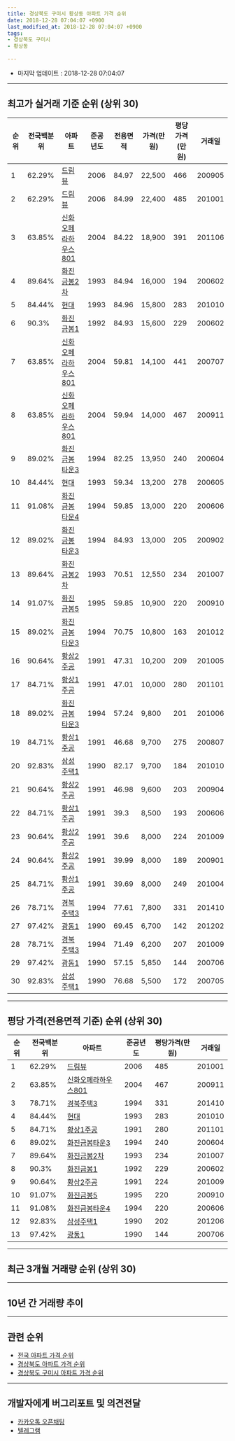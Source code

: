 ```yaml
---
title: 경상북도 구미시 황상동 아파트 가격 순위
date: 2018-12-28 07:04:07 +0900
last_modified_at: 2018-12-28 07:04:07 +0900
tags:
- 경상북도 구미시
- 황상동

---
```


* 마지막 업데이트 : 2018-12-28 07:04:07

---

## 최고가 실거래 기준 순위 (상위 30)


|순위|전국백분위|아파트|준공년도|전용면적|가격(만원)|평당가격(만원)|거래일|
|---|---|---|---|---|---|---|---|
|1|62.29%|[드림뷰](https://search.naver.com/search.naver?query=%EA%B2%BD%EC%83%81%EB%B6%81%EB%8F%84+%EA%B5%AC%EB%AF%B8%EC%8B%9C+%ED%99%A9%EC%83%81%EB%8F%99+%EB%93%9C%EB%A6%BC%EB%B7%B0)|2006|84.97|22,500|466|200905|
|2|62.29%|[드림뷰](https://search.naver.com/search.naver?query=%EA%B2%BD%EC%83%81%EB%B6%81%EB%8F%84+%EA%B5%AC%EB%AF%B8%EC%8B%9C+%ED%99%A9%EC%83%81%EB%8F%99+%EB%93%9C%EB%A6%BC%EB%B7%B0)|2006|84.99|22,400|485|201001|
|3|63.85%|[신화오페라하우스801](https://search.naver.com/search.naver?query=%EA%B2%BD%EC%83%81%EB%B6%81%EB%8F%84+%EA%B5%AC%EB%AF%B8%EC%8B%9C+%ED%99%A9%EC%83%81%EB%8F%99+%EC%8B%A0%ED%99%94%EC%98%A4%ED%8E%98%EB%9D%BC%ED%95%98%EC%9A%B0%EC%8A%A4801)|2004|84.22|18,900|391|201106|
|4|89.64%|[화진금봉2차](https://search.naver.com/search.naver?query=%EA%B2%BD%EC%83%81%EB%B6%81%EB%8F%84+%EA%B5%AC%EB%AF%B8%EC%8B%9C+%ED%99%A9%EC%83%81%EB%8F%99+%ED%99%94%EC%A7%84%EA%B8%88%EB%B4%892%EC%B0%A8)|1993|84.94|16,000|194|200602|
|5|84.44%|[현대](https://search.naver.com/search.naver?query=%EA%B2%BD%EC%83%81%EB%B6%81%EB%8F%84+%EA%B5%AC%EB%AF%B8%EC%8B%9C+%ED%99%A9%EC%83%81%EB%8F%99+%ED%98%84%EB%8C%80)|1993|84.96|15,800|283|201010|
|6|90.3%|[화진금봉1](https://search.naver.com/search.naver?query=%EA%B2%BD%EC%83%81%EB%B6%81%EB%8F%84+%EA%B5%AC%EB%AF%B8%EC%8B%9C+%ED%99%A9%EC%83%81%EB%8F%99+%ED%99%94%EC%A7%84%EA%B8%88%EB%B4%891)|1992|84.93|15,600|229|200602|
|7|63.85%|[신화오페라하우스801](https://search.naver.com/search.naver?query=%EA%B2%BD%EC%83%81%EB%B6%81%EB%8F%84+%EA%B5%AC%EB%AF%B8%EC%8B%9C+%ED%99%A9%EC%83%81%EB%8F%99+%EC%8B%A0%ED%99%94%EC%98%A4%ED%8E%98%EB%9D%BC%ED%95%98%EC%9A%B0%EC%8A%A4801)|2004|59.81|14,100|441|200707|
|8|63.85%|[신화오페라하우스801](https://search.naver.com/search.naver?query=%EA%B2%BD%EC%83%81%EB%B6%81%EB%8F%84+%EA%B5%AC%EB%AF%B8%EC%8B%9C+%ED%99%A9%EC%83%81%EB%8F%99+%EC%8B%A0%ED%99%94%EC%98%A4%ED%8E%98%EB%9D%BC%ED%95%98%EC%9A%B0%EC%8A%A4801)|2004|59.94|14,000|467|200911|
|9|89.02%|[화진금봉타운3](https://search.naver.com/search.naver?query=%EA%B2%BD%EC%83%81%EB%B6%81%EB%8F%84+%EA%B5%AC%EB%AF%B8%EC%8B%9C+%ED%99%A9%EC%83%81%EB%8F%99+%ED%99%94%EC%A7%84%EA%B8%88%EB%B4%89%ED%83%80%EC%9A%B43)|1994|82.25|13,950|240|200604|
|10|84.44%|[현대](https://search.naver.com/search.naver?query=%EA%B2%BD%EC%83%81%EB%B6%81%EB%8F%84+%EA%B5%AC%EB%AF%B8%EC%8B%9C+%ED%99%A9%EC%83%81%EB%8F%99+%ED%98%84%EB%8C%80)|1993|59.34|13,200|278|200605|
|11|91.08%|[화진금봉타운4](https://search.naver.com/search.naver?query=%EA%B2%BD%EC%83%81%EB%B6%81%EB%8F%84+%EA%B5%AC%EB%AF%B8%EC%8B%9C+%ED%99%A9%EC%83%81%EB%8F%99+%ED%99%94%EC%A7%84%EA%B8%88%EB%B4%89%ED%83%80%EC%9A%B44)|1994|59.85|13,000|220|200606|
|12|89.02%|[화진금봉타운3](https://search.naver.com/search.naver?query=%EA%B2%BD%EC%83%81%EB%B6%81%EB%8F%84+%EA%B5%AC%EB%AF%B8%EC%8B%9C+%ED%99%A9%EC%83%81%EB%8F%99+%ED%99%94%EC%A7%84%EA%B8%88%EB%B4%89%ED%83%80%EC%9A%B43)|1994|84.93|13,000|205|200902|
|13|89.64%|[화진금봉2차](https://search.naver.com/search.naver?query=%EA%B2%BD%EC%83%81%EB%B6%81%EB%8F%84+%EA%B5%AC%EB%AF%B8%EC%8B%9C+%ED%99%A9%EC%83%81%EB%8F%99+%ED%99%94%EC%A7%84%EA%B8%88%EB%B4%892%EC%B0%A8)|1993|70.51|12,550|234|201007|
|14|91.07%|[화진금봉5](https://search.naver.com/search.naver?query=%EA%B2%BD%EC%83%81%EB%B6%81%EB%8F%84+%EA%B5%AC%EB%AF%B8%EC%8B%9C+%ED%99%A9%EC%83%81%EB%8F%99+%ED%99%94%EC%A7%84%EA%B8%88%EB%B4%895)|1995|59.85|10,900|220|200910|
|15|89.02%|[화진금봉타운3](https://search.naver.com/search.naver?query=%EA%B2%BD%EC%83%81%EB%B6%81%EB%8F%84+%EA%B5%AC%EB%AF%B8%EC%8B%9C+%ED%99%A9%EC%83%81%EB%8F%99+%ED%99%94%EC%A7%84%EA%B8%88%EB%B4%89%ED%83%80%EC%9A%B43)|1994|70.75|10,800|163|201012|
|16|90.64%|[황상2주공](https://search.naver.com/search.naver?query=%EA%B2%BD%EC%83%81%EB%B6%81%EB%8F%84+%EA%B5%AC%EB%AF%B8%EC%8B%9C+%ED%99%A9%EC%83%81%EB%8F%99+%ED%99%A9%EC%83%812%EC%A3%BC%EA%B3%B5)|1991|47.31|10,200|209|201005|
|17|84.71%|[황상1주공](https://search.naver.com/search.naver?query=%EA%B2%BD%EC%83%81%EB%B6%81%EB%8F%84+%EA%B5%AC%EB%AF%B8%EC%8B%9C+%ED%99%A9%EC%83%81%EB%8F%99+%ED%99%A9%EC%83%811%EC%A3%BC%EA%B3%B5)|1991|47.01|10,000|280|201101|
|18|89.02%|[화진금봉타운3](https://search.naver.com/search.naver?query=%EA%B2%BD%EC%83%81%EB%B6%81%EB%8F%84+%EA%B5%AC%EB%AF%B8%EC%8B%9C+%ED%99%A9%EC%83%81%EB%8F%99+%ED%99%94%EC%A7%84%EA%B8%88%EB%B4%89%ED%83%80%EC%9A%B43)|1994|57.24|9,800|201|201006|
|19|84.71%|[황상1주공](https://search.naver.com/search.naver?query=%EA%B2%BD%EC%83%81%EB%B6%81%EB%8F%84+%EA%B5%AC%EB%AF%B8%EC%8B%9C+%ED%99%A9%EC%83%81%EB%8F%99+%ED%99%A9%EC%83%811%EC%A3%BC%EA%B3%B5)|1991|46.68|9,700|275|200807|
|20|92.83%|[삼성주택1](https://search.naver.com/search.naver?query=%EA%B2%BD%EC%83%81%EB%B6%81%EB%8F%84+%EA%B5%AC%EB%AF%B8%EC%8B%9C+%ED%99%A9%EC%83%81%EB%8F%99+%EC%82%BC%EC%84%B1%EC%A3%BC%ED%83%9D1)|1990|82.17|9,700|184|201010|
|21|90.64%|[황상2주공](https://search.naver.com/search.naver?query=%EA%B2%BD%EC%83%81%EB%B6%81%EB%8F%84+%EA%B5%AC%EB%AF%B8%EC%8B%9C+%ED%99%A9%EC%83%81%EB%8F%99+%ED%99%A9%EC%83%812%EC%A3%BC%EA%B3%B5)|1991|46.98|9,600|203|200904|
|22|84.71%|[황상1주공](https://search.naver.com/search.naver?query=%EA%B2%BD%EC%83%81%EB%B6%81%EB%8F%84+%EA%B5%AC%EB%AF%B8%EC%8B%9C+%ED%99%A9%EC%83%81%EB%8F%99+%ED%99%A9%EC%83%811%EC%A3%BC%EA%B3%B5)|1991|39.3|8,500|193|200606|
|23|90.64%|[황상2주공](https://search.naver.com/search.naver?query=%EA%B2%BD%EC%83%81%EB%B6%81%EB%8F%84+%EA%B5%AC%EB%AF%B8%EC%8B%9C+%ED%99%A9%EC%83%81%EB%8F%99+%ED%99%A9%EC%83%812%EC%A3%BC%EA%B3%B5)|1991|39.6|8,000|224|201009|
|24|90.64%|[황상2주공](https://search.naver.com/search.naver?query=%EA%B2%BD%EC%83%81%EB%B6%81%EB%8F%84+%EA%B5%AC%EB%AF%B8%EC%8B%9C+%ED%99%A9%EC%83%81%EB%8F%99+%ED%99%A9%EC%83%812%EC%A3%BC%EA%B3%B5)|1991|39.99|8,000|189|200901|
|25|84.71%|[황상1주공](https://search.naver.com/search.naver?query=%EA%B2%BD%EC%83%81%EB%B6%81%EB%8F%84+%EA%B5%AC%EB%AF%B8%EC%8B%9C+%ED%99%A9%EC%83%81%EB%8F%99+%ED%99%A9%EC%83%811%EC%A3%BC%EA%B3%B5)|1991|39.69|8,000|249|201004|
|26|78.71%|[경북주택3](https://search.naver.com/search.naver?query=%EA%B2%BD%EC%83%81%EB%B6%81%EB%8F%84+%EA%B5%AC%EB%AF%B8%EC%8B%9C+%ED%99%A9%EC%83%81%EB%8F%99+%EA%B2%BD%EB%B6%81%EC%A3%BC%ED%83%9D3)|1994|77.61|7,800|331|201410|
|27|97.42%|[광동1](https://search.naver.com/search.naver?query=%EA%B2%BD%EC%83%81%EB%B6%81%EB%8F%84+%EA%B5%AC%EB%AF%B8%EC%8B%9C+%ED%99%A9%EC%83%81%EB%8F%99+%EA%B4%91%EB%8F%991)|1990|69.45|6,700|142|201202|
|28|78.71%|[경북주택3](https://search.naver.com/search.naver?query=%EA%B2%BD%EC%83%81%EB%B6%81%EB%8F%84+%EA%B5%AC%EB%AF%B8%EC%8B%9C+%ED%99%A9%EC%83%81%EB%8F%99+%EA%B2%BD%EB%B6%81%EC%A3%BC%ED%83%9D3)|1994|71.49|6,200|207|201009|
|29|97.42%|[광동1](https://search.naver.com/search.naver?query=%EA%B2%BD%EC%83%81%EB%B6%81%EB%8F%84+%EA%B5%AC%EB%AF%B8%EC%8B%9C+%ED%99%A9%EC%83%81%EB%8F%99+%EA%B4%91%EB%8F%991)|1990|57.15|5,850|144|200706|
|30|92.83%|[삼성주택1](https://search.naver.com/search.naver?query=%EA%B2%BD%EC%83%81%EB%B6%81%EB%8F%84+%EA%B5%AC%EB%AF%B8%EC%8B%9C+%ED%99%A9%EC%83%81%EB%8F%99+%EC%82%BC%EC%84%B1%EC%A3%BC%ED%83%9D1)|1990|76.68|5,500|172|200705|


---

## 평당 가격(전용면적 기준) 순위 (상위 30)


|순위|전국백분위|아파트|준공년도|평당가격(만원)|거래일|
|---|---|---|---|---|---|
|1|62.29%|[드림뷰](https://search.naver.com/search.naver?query=%EA%B2%BD%EC%83%81%EB%B6%81%EB%8F%84+%EA%B5%AC%EB%AF%B8%EC%8B%9C+%ED%99%A9%EC%83%81%EB%8F%99+%EB%93%9C%EB%A6%BC%EB%B7%B0)|2006|485|201001|
|2|63.85%|[신화오페라하우스801](https://search.naver.com/search.naver?query=%EA%B2%BD%EC%83%81%EB%B6%81%EB%8F%84+%EA%B5%AC%EB%AF%B8%EC%8B%9C+%ED%99%A9%EC%83%81%EB%8F%99+%EC%8B%A0%ED%99%94%EC%98%A4%ED%8E%98%EB%9D%BC%ED%95%98%EC%9A%B0%EC%8A%A4801)|2004|467|200911|
|3|78.71%|[경북주택3](https://search.naver.com/search.naver?query=%EA%B2%BD%EC%83%81%EB%B6%81%EB%8F%84+%EA%B5%AC%EB%AF%B8%EC%8B%9C+%ED%99%A9%EC%83%81%EB%8F%99+%EA%B2%BD%EB%B6%81%EC%A3%BC%ED%83%9D3)|1994|331|201410|
|4|84.44%|[현대](https://search.naver.com/search.naver?query=%EA%B2%BD%EC%83%81%EB%B6%81%EB%8F%84+%EA%B5%AC%EB%AF%B8%EC%8B%9C+%ED%99%A9%EC%83%81%EB%8F%99+%ED%98%84%EB%8C%80)|1993|283|201010|
|5|84.71%|[황상1주공](https://search.naver.com/search.naver?query=%EA%B2%BD%EC%83%81%EB%B6%81%EB%8F%84+%EA%B5%AC%EB%AF%B8%EC%8B%9C+%ED%99%A9%EC%83%81%EB%8F%99+%ED%99%A9%EC%83%811%EC%A3%BC%EA%B3%B5)|1991|280|201101|
|6|89.02%|[화진금봉타운3](https://search.naver.com/search.naver?query=%EA%B2%BD%EC%83%81%EB%B6%81%EB%8F%84+%EA%B5%AC%EB%AF%B8%EC%8B%9C+%ED%99%A9%EC%83%81%EB%8F%99+%ED%99%94%EC%A7%84%EA%B8%88%EB%B4%89%ED%83%80%EC%9A%B43)|1994|240|200604|
|7|89.64%|[화진금봉2차](https://search.naver.com/search.naver?query=%EA%B2%BD%EC%83%81%EB%B6%81%EB%8F%84+%EA%B5%AC%EB%AF%B8%EC%8B%9C+%ED%99%A9%EC%83%81%EB%8F%99+%ED%99%94%EC%A7%84%EA%B8%88%EB%B4%892%EC%B0%A8)|1993|234|201007|
|8|90.3%|[화진금봉1](https://search.naver.com/search.naver?query=%EA%B2%BD%EC%83%81%EB%B6%81%EB%8F%84+%EA%B5%AC%EB%AF%B8%EC%8B%9C+%ED%99%A9%EC%83%81%EB%8F%99+%ED%99%94%EC%A7%84%EA%B8%88%EB%B4%891)|1992|229|200602|
|9|90.64%|[황상2주공](https://search.naver.com/search.naver?query=%EA%B2%BD%EC%83%81%EB%B6%81%EB%8F%84+%EA%B5%AC%EB%AF%B8%EC%8B%9C+%ED%99%A9%EC%83%81%EB%8F%99+%ED%99%A9%EC%83%812%EC%A3%BC%EA%B3%B5)|1991|224|201009|
|10|91.07%|[화진금봉5](https://search.naver.com/search.naver?query=%EA%B2%BD%EC%83%81%EB%B6%81%EB%8F%84+%EA%B5%AC%EB%AF%B8%EC%8B%9C+%ED%99%A9%EC%83%81%EB%8F%99+%ED%99%94%EC%A7%84%EA%B8%88%EB%B4%895)|1995|220|200910|
|11|91.08%|[화진금봉타운4](https://search.naver.com/search.naver?query=%EA%B2%BD%EC%83%81%EB%B6%81%EB%8F%84+%EA%B5%AC%EB%AF%B8%EC%8B%9C+%ED%99%A9%EC%83%81%EB%8F%99+%ED%99%94%EC%A7%84%EA%B8%88%EB%B4%89%ED%83%80%EC%9A%B44)|1994|220|200606|
|12|92.83%|[삼성주택1](https://search.naver.com/search.naver?query=%EA%B2%BD%EC%83%81%EB%B6%81%EB%8F%84+%EA%B5%AC%EB%AF%B8%EC%8B%9C+%ED%99%A9%EC%83%81%EB%8F%99+%EC%82%BC%EC%84%B1%EC%A3%BC%ED%83%9D1)|1990|202|201206|
|13|97.42%|[광동1](https://search.naver.com/search.naver?query=%EA%B2%BD%EC%83%81%EB%B6%81%EB%8F%84+%EA%B5%AC%EB%AF%B8%EC%8B%9C+%ED%99%A9%EC%83%81%EB%8F%99+%EA%B4%91%EB%8F%991)|1990|144|200706|


---

## 최근 3개월 거래량 순위 (상위 30)


<div style="width:100%;">
    <canvas id="deal_count_ranking" height="250"></canvas>
</div>


<script>
new Chart(document.getElementById("deal_count_ranking"), {
    type: 'horizontalBar',
    data: {
        labels: ['황상1주공', '황상2주공', '화진금봉2차', '화진금봉5', '신화오페라하우스801', '화진금봉1', '현대', '드림뷰'],
        datasets: [{
            label: '실거래 수',
            data: [7, 4, 3, 2, 1, 1, 1, 1],
            borderColor: "rgba(255, 0, 128, 1)",
            backgroundColor: "rgba(255, 0, 128, 0.5)",
            fill: false,
        }]
    },
    options: {
        responsive: true,
        title: {
            display: true,
            text: '최근 3개월 거래량 순위'
        },
        tooltips: {
            mode: 'index',
            intersect: false,
            callbacks: {
                title: function(tooltipItems, data) {
                    return "실거래 수:";
                },
                label: function(tooltipItem, data) {
                    return data.labels[tooltipItem.index] + ": " + tooltipItem.xLabel;
                }
            }
        },
        hover: {
            mode: 'nearest',
            intersect: true
        },
        scales: {
            xAxes: [{
                display: true,
                scaleLabel: {
                    display: true,
                    labelString: '실거래 수'
                },
                ticks: {
                    suggestedMin: 0,
                }
            }],
            yAxes: [{
                display: true,
                ticks: {
                    autoSkip: false,
                    callback: function(value, index, values) {
                        if (value.length > 15)
                            return value.substr(0, 13) + "...";
                        else
                            return value;
                    }
                },
                scaleLabel: {
                    display: false,
                }
            }]
        }
    }
});

</script>


---

## 10년 간 거래량 추이


<div style="width:100%;">
    <canvas id="deal_progress" height="250"></canvas>
</div>

<script>
new Chart(document.getElementById("deal_progress"), {
    type: 'line',
    data: {
        labels: ['200812','200901','200902','200903','200904','200905','200906','200907','200908','200909','200910','200911','200912','201001','201002','201003','201004','201005','201006','201007','201008','201009','201010','201011','201012','201101','201102','201103','201104','201105','201106','201107','201108','201109','201110','201111','201112','201201','201202','201203','201204','201205','201206','201207','201208','201209','201210','201211','201212','201301','201302','201303','201304','201305','201306','201307','201308','201309','201310','201311','201312','201401','201402','201403','201404','201405','201406','201407','201408','201409','201410','201411','201412','201501','201502','201503','201504','201505','201506','201507','201508','201509','201510','201511','201512','201601','201602','201603','201604','201605','201606','201607','201608','201609','201610','201611','201612','201701','201702','201703','201704','201705','201706','201707','201708','201709','201710','201711','201712','201801','201802','201803','201804','201805','201806','201807','201808','201809','201810','201811','201812'],
        datasets: [{
            label: '실거래 수',
            pointRadius: 1,
            data: [7, 6, 15, 17, 13, 13, 15, 24, 27, 27, 19, 21, 6, 18, 9, 19, 18, 18, 19, 19, 14, 25, 36, 20, 17, 39, 31, 47, 34, 31, 31, 27, 24, 17, 25, 26, 43, 23, 34, 34, 30, 29, 22, 20, 30, 25, 27, 28, 18, 28, 30, 30, 38, 35, 34, 33, 18, 13, 28, 21, 25, 23, 30, 36, 31, 27, 28, 31, 23, 27, 23, 22, 27, 31, 18, 29, 21, 23, 15, 21, 17, 17, 19, 12, 8, 16, 5, 14, 5, 8, 11, 10, 8, 12, 8, 15, 9, 7, 9, 8, 13, 12, 13, 5, 18, 24, 10, 13, 9, 13, 13, 10, 10, 8, 8, 12, 7, 6, 5, 11, 4],
            borderColor: "rgba(255, 201, 14, 1)",
            backgroundColor: "rgba(255, 201, 14, 0.5)",
            fill: true,
        }]
    },
    options: {
        responsive: true,
        title: {
            display: true,
            text: '10년간 거래량 추이'
        },
        tooltips: {
            mode: 'index',
            intersect: false,
        },
        hover: {
            mode: 'nearest',
            intersect: true
        },
        scales: {
            xAxes: [{
                display: true,
                scaleLabel: {
                    display: true,
                    labelString: '년/월'
                }
            }],
            yAxes: [{
                display: true,
                ticks: {
                    suggestedMin: 0,
                },
                scaleLabel: {
                    display: true,
                    labelString: '실거래 수'
                }
            }]
        }
    }
});

</script>


---

## 관련 순위

- [전국 아파트 가격 순위](https://inasie.github.io/apt-ranking/전국)
- [경상북도 아파트 가격 순위](https://inasie.github.io/apt-ranking/경상북도)
- [경상북도 구미시 아파트 가격 순위](https://inasie.github.io/apt-ranking/경상북도-구미시)


---

## 개발자에게 버그리포트 및 의견전달

- [카카오톡 오픈채팅](https://open.kakao.com/o/gLJUAP4)
- [텔레그램](https://t.me/inasie)

